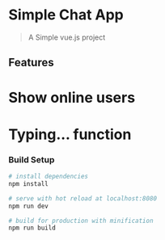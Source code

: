 # Simple Chat App

> A Simple vue.js project

## Features

# Show online users
# Typing... function

### Build Setup

``` bash
# install dependencies
npm install

# serve with hot reload at localhost:8080
npm run dev

# build for production with minification
npm run build





